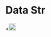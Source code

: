 # Data Str
<<code><img height="20" src="https://tse3.mm.bing.net/th?id=OIP.bkbn2-K7c9rMBV5dvYXDrQHaIh&pid=Api&P=0&w=300&h=300"></code>
